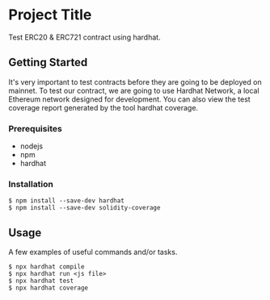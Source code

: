# Project Title

Test ERC20 & ERC721 contract using hardhat.

## Getting Started

It's very important to test contracts before they are going to be deployed on mainnet. To test our contract, we are going to use Hardhat Network, a local Ethereum network designed for development. You can also view the test coverage report generated by the tool hardhat coverage.

### Prerequisites

* nodejs
* npm
* hardhat

### Installation

```
$ npm install --save-dev hardhat
$ npm install --save-dev solidity-coverage
```

## Usage

A few examples of useful commands and/or tasks.

```
$ npx hardhat compile
$ npx hardhat run <js file>
$ npx hardhat test
$ npx hardhat coverage
```



